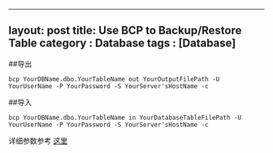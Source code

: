 
---
layout: post
title: Use BCP to Backup/Restore Table
category : Database
tags : [Database] 
---


##导出

    bcp YourDBName.dbo.YourTableName out YourOutputFilePath -U YourUserName -P YourPassword -S YourServer'sHostName -c

##导入

    bcp YourDBName.dbo.YourTableName in YourDatabaseTableFilePath -U YourUserName -P YourPassword -S YourServer'sHostName -c

详细参数参考 [这里](https://msdn.microsoft.com/en-au/library/ms162802.aspx)